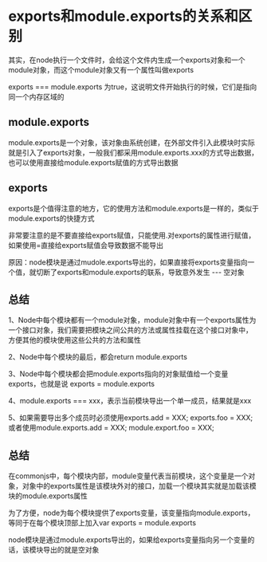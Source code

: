 # exports和module.exports的关系和区别

其实，在node执行一个文件时，会给这个文件内生成一个exports对象和一个module对象，而这个module对象又有一个属性叫做exports

exports === module.exports 为true，这说明文件开始执行的时候，它们是指向同一个内存区域的

## module.exports
module.exports是一个对象，该对象由系统创建，在外部文件引入此模块时实际就是引入了exports对象，一般我们都采用module.exports.xxx的方式导出数据，
也可以使用直接给module.exports赋值的方式导出数据

## exports
exports是个值得注意的地方，它的使用方法和module.exports是一样的，类似于module.exports的快捷方式

非常要注意的是不要直接给exports赋值，只能使用.对exports的属性进行赋值，如果使用=直接给exports赋值会导致数据不能导出

原因：node模块是通过mudole.exports导出的，如果直接将exports变量指向一个值，就切断了exports和module.exports的联系，导致意外发生 --- 空对象



## 总结
1、Node中每个模块都有一个module对象，module对象中有一个exports属性为一个接口对象，我们需要把模块之间公共的方法或属性挂载在这个接口对象中，
方便其他的模块使用这些公共的方法和属性

2、Node中每个模块的最后，都会return module.exports

3、Node中每个模块都会把module.exports指向的对象赋值给一个变量exports，也就是说 exports = module.exports

4、module.exports === xxx，表示当前模块导出一个单一成员，结果就是xxx

5、如果需要导出多个成员时必须使用exports.add = XXX; exports.foo = XXX;或者使用module.exports.add = XXX; module.export.foo = XXX;

## 总结

在commonjs中，每个模块内部，module变量代表当前模块，这个变量是一个对象，对象中的exports属性是该模块外对的接口，加载一个模块其实就是加载该模块的module.exports属性

为了方便，node为每个模块提供了exports变量，该变量指向module.exports，等同于在每个模块顶部上加入var exports = module.exports

node模块是通过module.exports导出的，如果给exports变量指向另一个变量的话，该模块导出的就是空对象